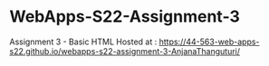 # WebApps-S22-Assignment-3
Assignment 3 - Basic HTML
Hosted at : https://44-563-web-apps-s22.github.io/webapps-s22-assignment-3-AnjanaThanguturi/
